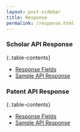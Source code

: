 ```yaml
---
layout: post-sidebar
title: Response
permalink: /response.html
---
```


### Scholar API Response
{:.table-contents}
- [Response Fields](response-scholar.html#response-fields)
- [Sample API Response](response-scholar.html#sample-api-response)


### Patent API Response
{:.table-contents}
- [Response Fields](response-patent.html#response-fields)
- [Sample API Response](response-patent.html#sample-patent-record)





[//]: # (Reference Links)
[Lens]: <http://lens.org>
[Lens Support]: <https://www.lens.org/lens/feedback?returnTo=https:/>
[Issue Tracker]: <https://github.com/cambialens/lens-api-doc/issues>
